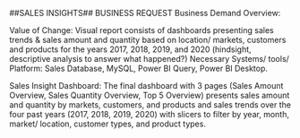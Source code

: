 ##SALES INSIGHTS## 
BUSINESS REQUEST 
Business Demand Overview: 

Value of Change: Visual report consists of dashboards presenting sales trends & sales amount and quantity based on location/ markets, customers and products for the years 2017, 2018, 2019, and 2020 (hindsight, descriptive analysis to answer what happened?) 
Necessary Systems/ tools/ Platform: Sales Database, MySQL, Power BI Query, Power BI Desktop. 

Sales Insight Dashboard: 
The final dashboard with 3 pages (Sales Amount Overview, Sales Quantity Overview, Top 5 Overview) presents sales amount and quantity by markets, customers, and products and sales trends over the four past years (2017, 2018, 2019, 2020) with slicers to filter by year, month, market/ location, customer types, and product types.



 

 

 

 
